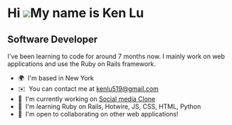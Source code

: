 Hi ![](https://user-images.githubusercontent.com/18350557/176309783-0785949b-9127-417c-8b55-ab5a4333674e.gif)My name is Ken Lu
==============================================================================================================================

Software Developer
------------------

I've been learning to code for around 7 months now. I mainly work on web applications and use the Ruby on Rails framework.

* 🌍  I'm based in New York
* ✉️  You can contact me at [kenlu519@gmail.com](mailto:kenlu519@gmail.com)
* 🚀  I'm currently working on [Social media Clone](http://github.com/kenyounot123/fb-clone)
* 🧠  I'm learning Ruby on Rails, Hotwire, JS, CSS, HTML, Python
* 🤝  I'm open to collaborating on other web applications!
